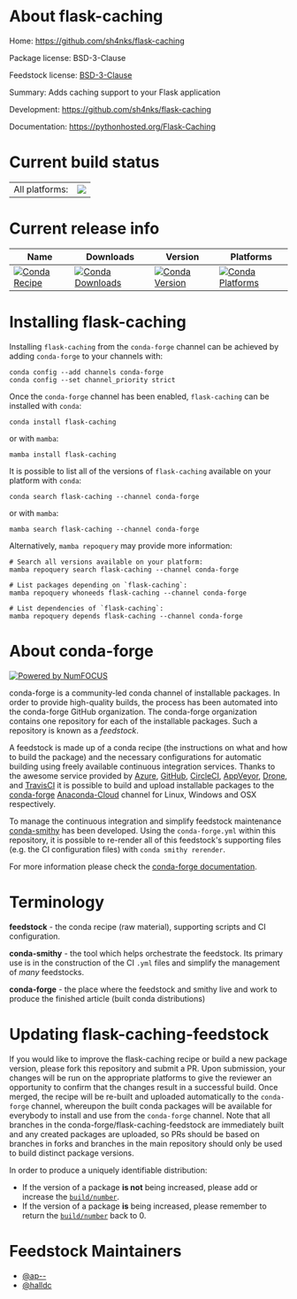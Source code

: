 About flask-caching
===================

Home: https://github.com/sh4nks/flask-caching

Package license: BSD-3-Clause

Feedstock license: [BSD-3-Clause](https://github.com/conda-forge/flask-caching-feedstock/blob/main/LICENSE.txt)

Summary: Adds caching support to your Flask application

Development: https://github.com/sh4nks/flask-caching

Documentation: https://pythonhosted.org/Flask-Caching

Current build status
====================


<table><tr><td>All platforms:</td>
    <td>
      <a href="https://dev.azure.com/conda-forge/feedstock-builds/_build/latest?definitionId=2949&branchName=main">
        <img src="https://dev.azure.com/conda-forge/feedstock-builds/_apis/build/status/flask-caching-feedstock?branchName=main">
      </a>
    </td>
  </tr>
</table>

Current release info
====================

| Name | Downloads | Version | Platforms |
| --- | --- | --- | --- |
| [![Conda Recipe](https://img.shields.io/badge/recipe-flask--caching-green.svg)](https://anaconda.org/conda-forge/flask-caching) | [![Conda Downloads](https://img.shields.io/conda/dn/conda-forge/flask-caching.svg)](https://anaconda.org/conda-forge/flask-caching) | [![Conda Version](https://img.shields.io/conda/vn/conda-forge/flask-caching.svg)](https://anaconda.org/conda-forge/flask-caching) | [![Conda Platforms](https://img.shields.io/conda/pn/conda-forge/flask-caching.svg)](https://anaconda.org/conda-forge/flask-caching) |

Installing flask-caching
========================

Installing `flask-caching` from the `conda-forge` channel can be achieved by adding `conda-forge` to your channels with:

```
conda config --add channels conda-forge
conda config --set channel_priority strict
```

Once the `conda-forge` channel has been enabled, `flask-caching` can be installed with `conda`:

```
conda install flask-caching
```

or with `mamba`:

```
mamba install flask-caching
```

It is possible to list all of the versions of `flask-caching` available on your platform with `conda`:

```
conda search flask-caching --channel conda-forge
```

or with `mamba`:

```
mamba search flask-caching --channel conda-forge
```

Alternatively, `mamba repoquery` may provide more information:

```
# Search all versions available on your platform:
mamba repoquery search flask-caching --channel conda-forge

# List packages depending on `flask-caching`:
mamba repoquery whoneeds flask-caching --channel conda-forge

# List dependencies of `flask-caching`:
mamba repoquery depends flask-caching --channel conda-forge
```


About conda-forge
=================

[![Powered by
NumFOCUS](https://img.shields.io/badge/powered%20by-NumFOCUS-orange.svg?style=flat&colorA=E1523D&colorB=007D8A)](https://numfocus.org)

conda-forge is a community-led conda channel of installable packages.
In order to provide high-quality builds, the process has been automated into the
conda-forge GitHub organization. The conda-forge organization contains one repository
for each of the installable packages. Such a repository is known as a *feedstock*.

A feedstock is made up of a conda recipe (the instructions on what and how to build
the package) and the necessary configurations for automatic building using freely
available continuous integration services. Thanks to the awesome service provided by
[Azure](https://azure.microsoft.com/en-us/services/devops/), [GitHub](https://github.com/),
[CircleCI](https://circleci.com/), [AppVeyor](https://www.appveyor.com/),
[Drone](https://cloud.drone.io/welcome), and [TravisCI](https://travis-ci.com/)
it is possible to build and upload installable packages to the
[conda-forge](https://anaconda.org/conda-forge) [Anaconda-Cloud](https://anaconda.org/)
channel for Linux, Windows and OSX respectively.

To manage the continuous integration and simplify feedstock maintenance
[conda-smithy](https://github.com/conda-forge/conda-smithy) has been developed.
Using the ``conda-forge.yml`` within this repository, it is possible to re-render all of
this feedstock's supporting files (e.g. the CI configuration files) with ``conda smithy rerender``.

For more information please check the [conda-forge documentation](https://conda-forge.org/docs/).

Terminology
===========

**feedstock** - the conda recipe (raw material), supporting scripts and CI configuration.

**conda-smithy** - the tool which helps orchestrate the feedstock.
                   Its primary use is in the construction of the CI ``.yml`` files
                   and simplify the management of *many* feedstocks.

**conda-forge** - the place where the feedstock and smithy live and work to
                  produce the finished article (built conda distributions)


Updating flask-caching-feedstock
================================

If you would like to improve the flask-caching recipe or build a new
package version, please fork this repository and submit a PR. Upon submission,
your changes will be run on the appropriate platforms to give the reviewer an
opportunity to confirm that the changes result in a successful build. Once
merged, the recipe will be re-built and uploaded automatically to the
`conda-forge` channel, whereupon the built conda packages will be available for
everybody to install and use from the `conda-forge` channel.
Note that all branches in the conda-forge/flask-caching-feedstock are
immediately built and any created packages are uploaded, so PRs should be based
on branches in forks and branches in the main repository should only be used to
build distinct package versions.

In order to produce a uniquely identifiable distribution:
 * If the version of a package **is not** being increased, please add or increase
   the [``build/number``](https://docs.conda.io/projects/conda-build/en/latest/resources/define-metadata.html#build-number-and-string).
 * If the version of a package **is** being increased, please remember to return
   the [``build/number``](https://docs.conda.io/projects/conda-build/en/latest/resources/define-metadata.html#build-number-and-string)
   back to 0.

Feedstock Maintainers
=====================

* [@ap--](https://github.com/ap--/)
* [@halldc](https://github.com/halldc/)

